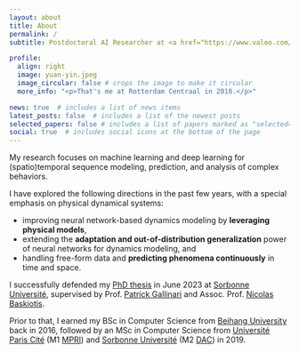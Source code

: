 ```yaml
---
layout: about
title: About
permalink: /
subtitle: Postdoctoral AI Researcher at <a href="https://www.valeo.com/en/valeo-ai/">Valeo.ai</a>. PhD from the <a href="https://www.isir.upmc.fr/equipes/mlia/">MLIA Team</a> at <a href="https://www.sorbonne-universite.fr">Sorbonne Université</a>, <a href="https://www.isir.upmc.fr">ISIR</a>.

profile:
  align: right
  image: yuan-yin.jpeg
  image_circular: false # crops the image to make it circular
  more_info: "<p>That's me at Rotterdam Centraal in 2018.</p>"

news: true  # includes a list of news items
latest_posts: false  # includes a list of the newest posts
selected_papers: false # includes a list of papers marked as "selected={true}"
social: true  # includes social icons at the bottom of the page
---
```


My research focuses on machine learning and deep learning for (spatio)temporal sequence modeling, prediction, and analysis of complex behaviors. 

I have explored the following directions in the past few years, with a special emphasis on physical dynamical systems: 
- improving neural network-based dynamics modeling by **leveraging physical models**,
- extending the **adaptation and out-of-distribution generalization** power of neural networks for dynamics modeling, and
- handling free-form data and **predicting phenomena continuously** in time and space. 

I successfully defended my [PhD thesis](https://www.theses.fr/2023SORUS161) in June 2023 at [Sorbonne Université](https://www.sorbonne-universite.fr "prev. UPMC (Paris 6)"), supervised by Prof. [Patrick Gallinari](https://pages.isir.upmc.fr/gallinari/) and Assoc. Prof. [Nicolas Baskiotis](https://www.isir.upmc.fr/personnel/baskiotis/). 

Prior to that, I earned my BSc in Computer Science from [Beihang University](https://ev.buaa.edu.cn) back in 2016, followed by an MSc in Computer Science from [Université Paris Cité](https://u-paris.fr "ex-Paris-Diderot (Paris 7)") (M1 [MPRI](https://wikimpri.dptinfo.ens-cachan.fr/doku.php "Master Parisien de Recherche en Informatique")) and [Sorbonne Université](https://www.sorbonne-universite.fr "ex-UPMC (Paris 6)") (M2 [DAC](https://dac.lip6.fr/master/ "Données, Apprentissage, Connaissances")) in 2019.
